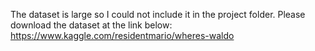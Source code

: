 The dataset is large so I could not include it in the project folder.
Please download the dataset at the link below:
https://www.kaggle.com/residentmario/wheres-waldo